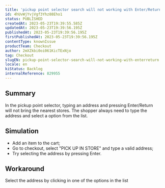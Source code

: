 ```yaml
---
title: 'pickup point selector search will not working with Enter/Return'
id: 4hUvWjYvjVgf3Yhz88Eho1
status: PUBLISHED
createdAt: 2023-05-23T19:39:55.585Z
updatedAt: 2023-05-23T19:39:56.195Z
publishedAt: 2023-05-23T19:39:56.195Z
firstPublishedAt: 2023-05-23T19:39:56.195Z
contentType: knownIssue
productTeam: Checkout
author: 2mXZkbi0oi061KicTExNjo
tag: Checkout
slugEN: pickup-point-selector-search-will-not-working-with-enterreturn
locale: en
kiStatus: Backlog
internalReference: 829955
---
```


## Summary


In the pickup point selector, typing an address and pressing Enter/Return will not bring the nearest stores. The shopper always need to type the address and select a option from the list.


##

## Simulation



- Add an item to the cart;
- Go to checkout, select "PICK UP IN STORE" and type a valid address;
- Try selecting the address by pressing Enter.


##

## Workaround


Select the address by clicking in one of the options in the list




